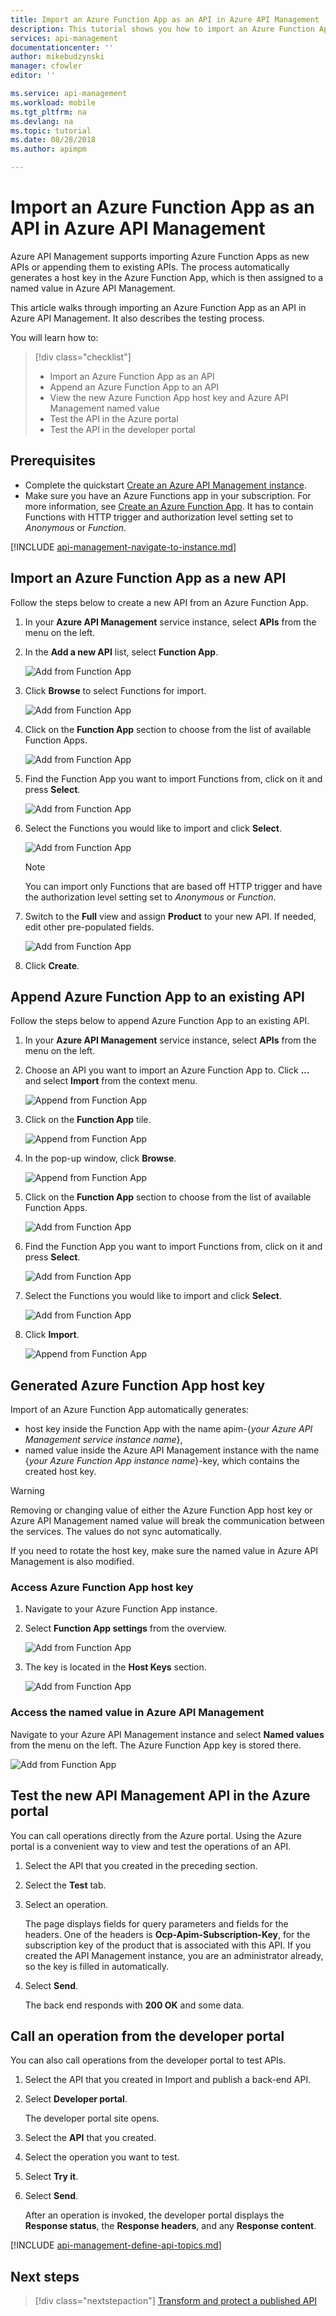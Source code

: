 ```yaml
---
title: Import an Azure Function App as an API in Azure API Management | Microsoft Docs
description: This tutorial shows you how to import an Azure Function App into Azure API Management as an API.
services: api-management
documentationcenter: ''
author: mikebudzynski
manager: cfowler
editor: ''

ms.service: api-management
ms.workload: mobile
ms.tgt_pltfrm: na
ms.devlang: na
ms.topic: tutorial
ms.date: 08/28/2018
ms.author: apimpm

---
```


# Import an Azure Function App as an API in Azure API Management

Azure API Management supports importing Azure Function Apps as new APIs or appending them to existing APIs. The process automatically generates a host key in the Azure Function App, which is then assigned to a named value in Azure API Management.

This article walks through importing an Azure Function App as an API in Azure API Management. It also describes the testing process.

You will learn how to:

> [!div class="checklist"]
> * Import an Azure Function App as an API
> * Append an Azure Function App to an API
> * View the new Azure Function App host key and Azure API Management named value
> * Test the API in the Azure portal
> * Test the API in the developer portal

## Prerequisites

* Complete the quickstart [Create an Azure API Management instance](get-started-create-service-instance.md).
* Make sure you have an Azure Functions app in your subscription. For more information, see [Create an Azure Function App](../azure-functions/functions-create-first-azure-function.md#create-a-function-app). It has to contain Functions with HTTP trigger and authorization level setting set to *Anonymous* or *Function*.

[!INCLUDE [api-management-navigate-to-instance.md](../../includes/api-management-navigate-to-instance.md)]

## <a name="add-new-api-from-azure-function-app"></a> Import an Azure Function App as a new API

Follow the steps below to create a new API from an Azure Function App.

1. In your **Azure API Management** service instance, select **APIs** from the menu on the left.

2. In the **Add a new API** list, select **Function App**.

    ![Add from Function App](./media/import-function-app-as-api/add-01.png)

3. Click **Browse** to select Functions for import.

    ![Add from Function App](./media/import-function-app-as-api/add-02.png)

4. Click on the **Function App** section to choose from the list of available Function Apps.

    ![Add from Function App](./media/import-function-app-as-api/add-03.png)

5. Find the Function App you want to import Functions from, click on it and press **Select**.

    ![Add from Function App](./media/import-function-app-as-api/add-04.png)

6. Select the Functions you would like to import and click **Select**.

    ![Add from Function App](./media/import-function-app-as-api/add-05.png)

    > [!NOTE]
    > You can import only Functions that are based off HTTP trigger and have the authorization level setting set to *Anonymous* or *Function*.

7. Switch to the **Full** view and assign **Product** to your new API. If needed, edit other pre-populated fields.

    ![Add from Function App](./media/import-function-app-as-api/add-06.png)

8. Click **Create**.

## <a name="append-azure-function-app-to-api"></a> Append Azure Function App to an existing API

Follow the steps below to append Azure Function App to an existing API.

1. In your **Azure API Management** service instance, select **APIs** from the menu on the left.

2. Choose an API you want to import an Azure Function App to. Click **...** and select **Import** from the context menu.

    ![Append from Function App](./media/import-function-app-as-api/append-01.png)

3. Click on the **Function App** tile.

    ![Append from Function App](./media/import-function-app-as-api/append-02.png)

4. In the pop-up window, click **Browse**.

    ![Append from Function App](./media/import-function-app-as-api/append-03.png)

5. Click on the **Function App** section to choose from the list of available Function Apps.

    ![Add from Function App](./media/import-function-app-as-api/add-03.png)

6. Find the Function App you want to import Functions from, click on it and press **Select**.

    ![Add from Function App](./media/import-function-app-as-api/add-04.png)

7. Select the Functions you would like to import and click **Select**.

    ![Add from Function App](./media/import-function-app-as-api/add-05.png)

8. Click **Import**.

    ![Append from Function App](./media/import-function-app-as-api/append-04.png)

## <a name="function-app-import-keys"></a> Generated Azure Function App host key

Import of an Azure Function App automatically generates:
* host key inside the Function App with the name apim-{*your Azure API Management service instance name*},
* named value inside the Azure API Management instance with the name {*your Azure Function App instance name*}-key, which contains the created host key.

> [!WARNING]
> Removing or changing value of either the Azure Function App host key or Azure API Management named value will break the communication between the services. The values do not sync automatically.
>
> If you need to rotate the host key, make sure the named value in Azure API Management is also modified.

### Access Azure Function App host key

1. Navigate to your Azure Function App instance.

2. Select **Function App settings** from the overview.

    ![Add from Function App](./media/import-function-app-as-api/keys-02-a.png)

3. The key is located in the **Host Keys** section.

    ![Add from Function App](./media/import-function-app-as-api/keys-02-b.png)

### Access the named value in Azure API Management

Navigate to your Azure API Management instance and select **Named values** from the menu on the left. The Azure Function App key is stored there.

![Add from Function App](./media/import-function-app-as-api/keys-01.png)

## <a name="test-in-azure-portal"></a> Test the new API Management API in the Azure portal

You can call operations directly from the Azure portal. Using the Azure portal is a convenient way to view and test the operations of an API.  

1. Select the API that you created in the preceding section.

2. Select the **Test** tab.

3. Select an operation.

    The page displays fields for query parameters and fields for the headers. One of the headers is **Ocp-Apim-Subscription-Key**, for the subscription key of the product that is associated with this API. If you created the API Management instance, you are an administrator already, so the key is filled in automatically. 

4. Select **Send**.

    The back end responds with **200 OK** and some data.

## <a name="test-in-developer-portal"></a> Call an operation from the developer portal

You can also call operations from the developer portal to test APIs. 

1. Select the API that you created in Import and publish a back-end API.

2. Select **Developer portal**.

    The developer portal site opens.

3. Select the **API** that you created.

4. Select the operation you want to test.

5. Select **Try it**.

6. Select **Send**.
    
    After an operation is invoked, the developer portal displays the **Response status**, the **Response headers**, and any **Response content**.

[!INCLUDE [api-management-define-api-topics.md](../../includes/api-management-define-api-topics.md)]

## Next steps

> [!div class="nextstepaction"]
> [Transform and protect a published API](transform-api.md)
